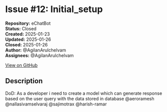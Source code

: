 # Issue #12: Initial_setup

**Repository:** eChatBot  
**Status:** Closed  
**Created:** 2025-01-23  
**Updated:** 2025-01-26  
**Closed:** 2025-01-26  
**Author:** @AgilanArulchelvam  
**Assignees:** @AgilanArulchelvam  

[View on GitHub](https://github.com/Simtestlab/eChatBot/issues/12)

## Description

DoD:
As a developer i need to create a model which can generate response based on the user query with the data stored in database 
@aeroramesh @nallasivamselvaraj @sajimotrax @harish-ramar 